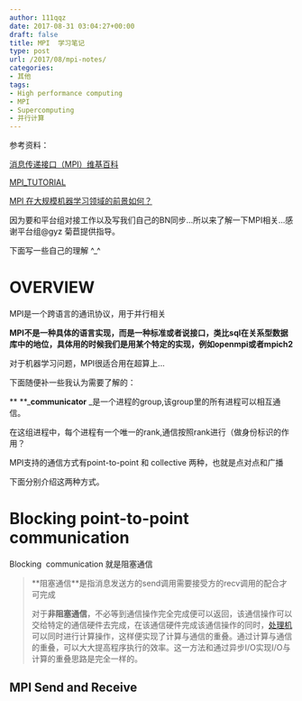 ```yaml
---
author: 111qqz
date: 2017-08-31 03:04:27+00:00
draft: false
title: MPI  学习笔记
type: post
url: /2017/08/mpi-notes/
categories:
- 其他
tags:
- High performance computing
- MPI
- Supercomputing
- 并行计算
---
```


参考资料：

[消息传递接口（MPI）维基百科](https://zh.wikipedia.org/wiki/)

[MPI_TUTORIAL](http://mpitutorial.com/tutorials/)

[MPI 在大规模机器学习领域的前景如何？](https://www.zhihu.com/question/55119470)

因为要和平台组对接工作以及写我们自己的BN同步...所以来了解一下MPI相关...感谢平台组@gyz 菊苣提供指导。

下面写一些自己的理解 ^_^



# OVERVIEW



MPI是一个跨语言的通讯协议，用于并行相关

**MPI不是一种具体的语言实现，而是一种标准或者说接口，类比sql在关系型数据库中的地位，具体用的时候我们是用某个特定的实现，例如openmpi或者mpich2**

对于机器学习问题，MPI很适合用在超算上...

下面随便补一些我认为需要了解的：

** **_**communicator** _是一个进程的group,该group里的所有进程可以相互通信。

在这组进程中，每个进程有一个唯一的rank,通信按照rank进行（做身份标识的作用？

MPI支持的通信方式有point-to-point 和 collective 两种，也就是点对点和广播

下面分别介绍这两种方式。



# Blocking point-to-point communication



Blocking  communication 就是阻塞通信



<blockquote>**阻塞通信**是指消息发送方的send调用需要接受方的recv调用的配合才可完成

对于**非阻塞通信**，不必等到通信操作完全完成便可以返回，该通信操作可以交给特定的通信硬件去完成，在该通信硬件完成该通信操作的同时，[处理机](https://baike.baidu.com/item/)可以同时进行计算操作，这样便实现了计算与通信的重叠。通过计算与通信的重叠，可以大大提高程序执行的效率。这一方法和通过异步I/O实现I/O与计算的重叠思路是完全一样的。</blockquote>





## MPI Send and Receive






















